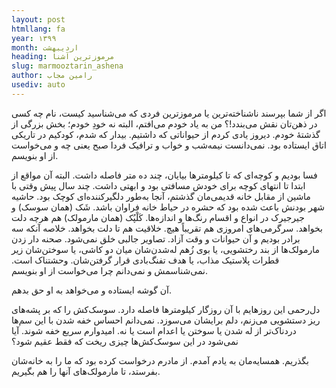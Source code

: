 ```yaml
---
layout: post
htmllang: fa
year: ۱۳۹۹
month: اردیبهشت
heading: مرموزترین آشنا
slug: marmooztarin_ashena
author: رامین مجاب
usediv: auto
---
```


اگر از شما بپرسند ناشناخته‌ترین یا مرموزترین فردی که می‌شناسید کیست، نام چه کسی در ذهن‌تان نقش می‌بندد!؟ من به یاد خودم می‌افتم، البته نه خودِ خودم؛ بخش بزرگی از گذشتهٔ خودم. دیروز یادی کردم از حیواناتی که داشتیم. بیدار که شدم، کودکیم در تاریکی اتاق ایستاده بود. نمی‌دانست نیمه‌شب و خواب و ترافیک فردا صبح یعنی چه و می‌خواست از او بنویسم.

فسا بودیم و کوچه‌ای که تا کیلومترها بیایان، چند ده متر فاصله داشت. البته آن مواقع از ابتدا تا انتهای کوچه برای خودش مسافتی بود و ابهتی داشت. چند سال پیش وقتی با ماشین از مقابل خانه قدیمی‌مان گذشتم، آنجا به‌طور دلگیر‌کننده‌ای کوچک بود. حاشیه شهر بودنش باعث شده بود که حشره در حیاط خانه فراوان باشد. شَک (همان سوسک) و جیرجیرک در انواع و اقسام رنگ‌ها و اندازه‌ها. کَلْپُک (همان مارمولک) هم هرچه دلت بخواهد. سرگرمی‌های امروزی هم تقریباً هیچ. خلاقیت هم تا دلت بخواهد. خلاصه آنکه سه برادر بودیم و آن حیوانات و وقت آزاد.‌ تصاویر جالبی خلق نمی‌شود. صحنه دار زدن مارمولک‌ها از بند رختشویی، یا بوی زُهم له‌شدن‌شان میان دو کاشی، یا سوختن‌شان زیر قطرات پلاستیک مذاب، یا هدف تفنگ‌بادی قرار گرفتن‌شان. وحشتناک است. نمی‌شناسمش و نمی‌دانم چرا می‌خواست از او بنویسم. 

آن گوشه ایستاده و می‌خواهد به او حق بدهم.

دل‌رحمی این روزهایم با آن روزگار کیلومترها فاصله دارد. سوسک‌کش را که بر پشه‌های ریز دستشویی می‌زنم، دلم برایشان می‌سوزد. نمی‌دانم احساس خفه شدن با این سم‌ها دردناک‌تر از له شدن یا سوختن یا اعدام است یا نه. امیدوارم سریع خفه شوند. آیا نمی‌شود در این سوسک‌کش‌ها چیزی ریخت که فقط عقیم شود؟

بگذریم. همسایه‌مان به یادم آمدم. از مادرم درخواست کرده بود که ما را به خانه‌شان بفرستد، تا مارمولک‌های آنها را هم بگیریم.



